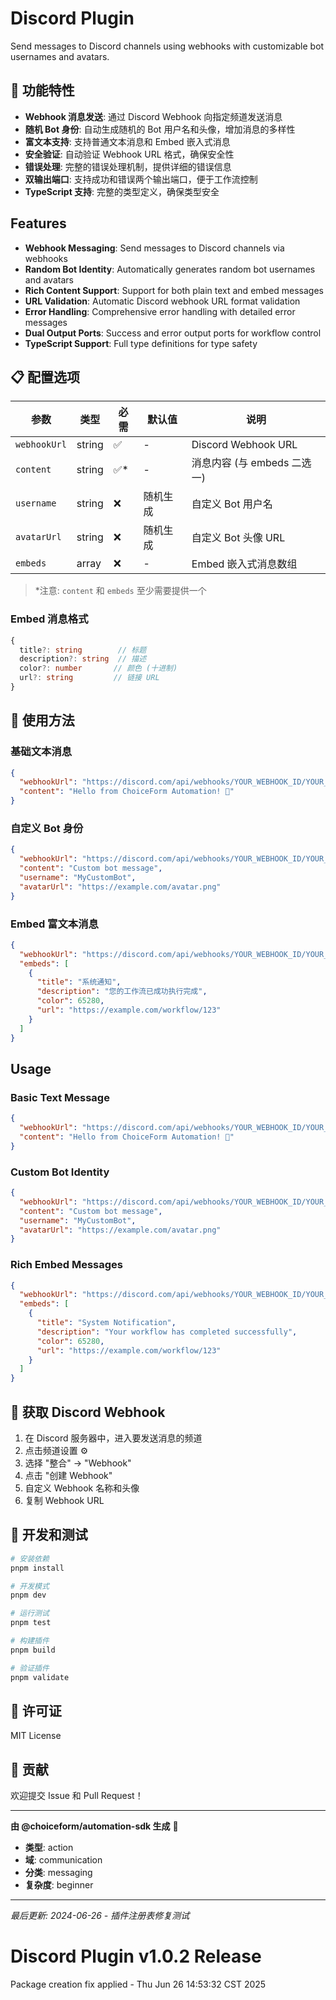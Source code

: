 # Discord Plugin

Send messages to Discord channels using webhooks with customizable bot usernames and avatars.

## 🎯 功能特性

- **Webhook 消息发送**: 通过 Discord Webhook 向指定频道发送消息
- **随机 Bot 身份**: 自动生成随机的 Bot 用户名和头像，增加消息的多样性
- **富文本支持**: 支持普通文本消息和 Embed 嵌入式消息
- **安全验证**: 自动验证 Webhook URL 格式，确保安全性
- **错误处理**: 完整的错误处理机制，提供详细的错误信息
- **双输出端口**: 支持成功和错误两个输出端口，便于工作流控制
- **TypeScript 支持**: 完整的类型定义，确保类型安全

## Features

- **Webhook Messaging**: Send messages to Discord channels via webhooks
- **Random Bot Identity**: Automatically generates random bot usernames and avatars
- **Rich Content Support**: Support for both plain text and embed messages
- **URL Validation**: Automatic Discord webhook URL format validation
- **Error Handling**: Comprehensive error handling with detailed error messages
- **Dual Output Ports**: Success and error output ports for workflow control
- **TypeScript Support**: Full type definitions for type safety

## 📋 配置选项

| 参数         | 类型   | 必需 | 默认值   | 说明                        |
| ------------ | ------ | ---- | -------- | --------------------------- |
| `webhookUrl` | string | ✅   | -        | Discord Webhook URL         |
| `content`    | string | ✅\* | -        | 消息内容 (与 embeds 二选一) |
| `username`   | string | ❌   | 随机生成 | 自定义 Bot 用户名           |
| `avatarUrl`  | string | ❌   | 随机生成 | 自定义 Bot 头像 URL         |
| `embeds`     | array  | ❌   | -        | Embed 嵌入式消息数组        |

> \*注意: `content` 和 `embeds` 至少需要提供一个

### Embed 消息格式

```typescript
{
  title?: string        // 标题
  description?: string  // 描述
  color?: number       // 颜色 (十进制)
  url?: string         // 链接 URL
}
```

## 🚀 使用方法

### 基础文本消息

```json
{
  "webhookUrl": "https://discord.com/api/webhooks/YOUR_WEBHOOK_ID/YOUR_WEBHOOK_TOKEN",
  "content": "Hello from ChoiceForm Automation! 🚀"
}
```

### 自定义 Bot 身份

```json
{
  "webhookUrl": "https://discord.com/api/webhooks/YOUR_WEBHOOK_ID/YOUR_WEBHOOK_TOKEN",
  "content": "Custom bot message",
  "username": "MyCustomBot",
  "avatarUrl": "https://example.com/avatar.png"
}
```

### Embed 富文本消息

```json
{
  "webhookUrl": "https://discord.com/api/webhooks/YOUR_WEBHOOK_ID/YOUR_WEBHOOK_TOKEN",
  "embeds": [
    {
      "title": "系统通知",
      "description": "您的工作流已成功执行完成",
      "color": 65280,
      "url": "https://example.com/workflow/123"
    }
  ]
}
```

## Usage

### Basic Text Message

```json
{
  "webhookUrl": "https://discord.com/api/webhooks/YOUR_WEBHOOK_ID/YOUR_WEBHOOK_TOKEN",
  "content": "Hello from ChoiceForm Automation! 🚀"
}
```

### Custom Bot Identity

```json
{
  "webhookUrl": "https://discord.com/api/webhooks/YOUR_WEBHOOK_ID/YOUR_WEBHOOK_TOKEN",
  "content": "Custom bot message",
  "username": "MyCustomBot",
  "avatarUrl": "https://example.com/avatar.png"
}
```

### Rich Embed Messages

```json
{
  "webhookUrl": "https://discord.com/api/webhooks/YOUR_WEBHOOK_ID/YOUR_WEBHOOK_TOKEN",
  "embeds": [
    {
      "title": "System Notification",
      "description": "Your workflow has completed successfully",
      "color": 65280,
      "url": "https://example.com/workflow/123"
    }
  ]
}
```

## 🔧 获取 Discord Webhook

1. 在 Discord 服务器中，进入要发送消息的频道
2. 点击频道设置 ⚙️
3. 选择 "整合" → "Webhook"
4. 点击 "创建 Webhook"
5. 自定义 Webhook 名称和头像
6. 复制 Webhook URL

## 🔧 开发和测试

```bash
# 安装依赖
pnpm install

# 开发模式
pnpm dev

# 运行测试
pnpm test

# 构建插件
pnpm build

# 验证插件
pnpm validate
```

## 📄 许可证

MIT License

## 🤝 贡献

欢迎提交 Issue 和 Pull Request！

---

**由 @choiceform/automation-sdk 生成** 🚀

- **类型**: action
- **域**: communication
- **分类**: messaging
- **复杂度**: beginner

---

_最后更新: 2024-06-26 - 插件注册表修复测试_
# Discord Plugin v1.0.2 Release

Package creation fix applied - Thu Jun 26 14:53:32 CST 2025
